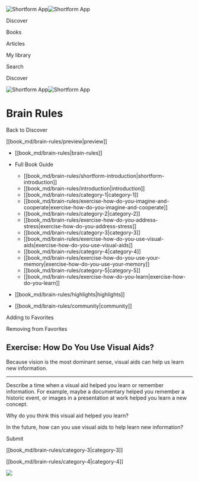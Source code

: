 ![Shortform App](/img/logo.36a2399e.svg)![Shortform App](/img/logo-dark.70c1b072.svg)

Discover

Books

Articles

My library

Search

Discover

![Shortform App](/img/logo.36a2399e.svg)![Shortform App](/img/logo-dark.70c1b072.svg)

# Brain Rules

Back to Discover

[[book_md/brain-rules/preview|preview]]

  * [[book_md/brain-rules|brain-rules]]
  * Full Book Guide

    * [[book_md/brain-rules/shortform-introduction|shortform-introduction]]
    * [[book_md/brain-rules/introduction|introduction]]
    * [[book_md/brain-rules/category-1|category-1]]
    * [[book_md/brain-rules/exercise-how-do-you-imagine-and-cooperate|exercise-how-do-you-imagine-and-cooperate]]
    * [[book_md/brain-rules/category-2|category-2]]
    * [[book_md/brain-rules/exercise-how-do-you-address-stress|exercise-how-do-you-address-stress]]
    * [[book_md/brain-rules/category-3|category-3]]
    * [[book_md/brain-rules/exercise-how-do-you-use-visual-aids|exercise-how-do-you-use-visual-aids]]
    * [[book_md/brain-rules/category-4|category-4]]
    * [[book_md/brain-rules/exercise-how-do-you-use-your-memory|exercise-how-do-you-use-your-memory]]
    * [[book_md/brain-rules/category-5|category-5]]
    * [[book_md/brain-rules/exercise-how-do-you-learn|exercise-how-do-you-learn]]
  * [[book_md/brain-rules/highlights|highlights]]
  * [[book_md/brain-rules/community|community]]



Adding to Favorites 

Removing from Favorites 

## Exercise: How Do You Use Visual Aids?

Because vision is the most dominant sense, visual aids can help us learn new information.

* * *

Describe a time when a visual aid helped you learn or remember information. For example, maybe a documentary helped you remember a historic event, or images in a presentation at work helped you learn a new concept.

Why do you think this visual aid helped you learn?

In the future, how can you use visual aids to help learn new information?

Submit 

[[book_md/brain-rules/category-3|category-3]]

[[book_md/brain-rules/category-4|category-4]]

![](https://bat.bing.com/action/0?ti=56018282&Ver=2&mid=3396922e-48fa-4752-92dc-c410ff7621fd&sid=49fff5b0636c11eeb9c611038afc8668&vid=4a005010636c11ee80c703d4c4a7acd5&vids=0&msclkid=N&pi=0&lg=en-US&sw=800&sh=600&sc=24&nwd=1&tl=Shortform%20%7C%20Book&p=https%3A%2F%2Fwww.shortform.com%2Fapp%2Fbook%2Fbrain-rules%2Fexercise-how-do-you-use-visual-aids&r=&lt=364&evt=pageLoad&sv=1&rn=726332)
